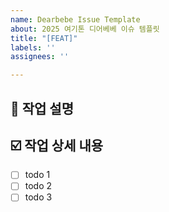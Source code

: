 ```yaml
---
name: Dearbebe Issue Template
about: 2025 여기톤 디어베베 이슈 템플릿
title: "[FEAT]"
labels: ''
assignees: ''

---
```


## 📌 작업 설명
<!-- 작업에 대해 설명해주세요-->


## ☑️ 작업 상세 내용 
<!-- 해야 할 일들에 대해 적어주세요 -->
- [ ] todo 1
- [ ] todo 2
- [ ] todo 3
